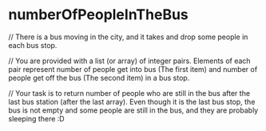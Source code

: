 # numberOfPeopleInTheBus
// There is a bus moving in the city, and it takes and drop some people in each bus stop.

// You are provided with a list (or array) of integer pairs. Elements of each pair represent number of people get into bus (The first item) and number of people get off the bus (The second item) in a bus stop.

// Your task is to return number of people who are still in the bus after the last bus station (after the last array). Even though it is the last bus stop, the bus is not empty and some people are still in the bus, and they are probably sleeping there :D
